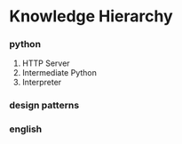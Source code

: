 # Knowledge Hierarchy

### python

1. HTTP Server
2. Intermediate Python
3. Interpreter

### design patterns

### english
